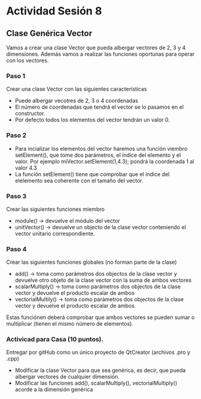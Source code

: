 # Actividad Sesión 8

## Clase Genérica Vector
Vamos a crear una clase Vector que pueda albergar vectores de 2, 3 y 4 dimensiones. Además vamos a realizar las funciones oportunas para operar con los vectores.

### Paso 1
Crear una clase Vector con las siguientes características
  - Puede albergar vecotres de 2, 3 o 4 coordenadas
  - El número de coordenadas que tendrá el vector se lo pasamos en el constructor.
  - Por defecto todos los elementos del vector tendrán un valor 0.

### Paso 2
  - Para incializar los elementos del vector haremos una función viembro setElement(), que tome dos parámetros, el índice del elemento y el valor. Por ejemplo miVector.setElement(1,4.3); pondrá la coordenada 1 al valor 4.3
  - La función setElement() tiene que comprobar que el índice del elelemento sea coherente con el tamaño del vector.

### Paso 3
Crear las siguientes funciones miembro
  - module() -> devuelve el módulo del vector
  - unitVector() -> devuelve un objecto de la clase vector conteniendo el vector unitario correspondiente.

### Paso 4
Crear las siguientes funciones globales (no forman parte de la clase)
 - add() -> toma como parámetros dos objectos de la clase vector y devuelve otro objeto de la clase vector con la suma de ambos vectores
 - scalarMultiply() -> toma como parámetros dos objectos de la clase vector y devuelve el producto escalar de ambos
 - vectorialMultily() -> toma como parámetros dos objectos de la clase vector y devuelve el producto escalar de ambos.

Estas funciónen deberá comprobar que ambos vectores se pueden sumar o multiplicar (tienen el mismo número de elementos).

### Activicad para Casa (10 puntos).
Entregar por gitHub como  un único proyecto de QtCreator (archivos .pro y .cpp)

 - Modificar la clase Vector para que sea genérica, es decir, que pueda albergar vectores de cualquier dimensión.
 - Modificar las funciones add(), scalarMultiply(), vectorialMultiply() acorde a la dimensión genérica

